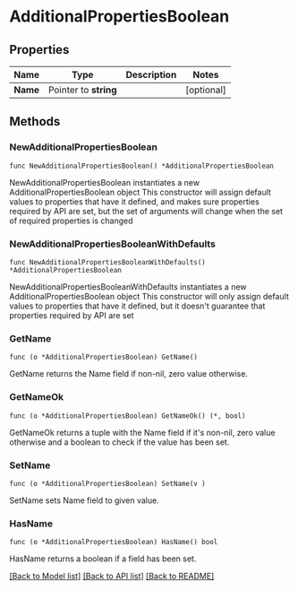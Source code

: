 # AdditionalPropertiesBoolean

## Properties

Name | Type | Description | Notes
------------ | ------------- | ------------- | -------------
**Name** | Pointer to **string** |  | [optional] 

## Methods

### NewAdditionalPropertiesBoolean

`func NewAdditionalPropertiesBoolean() *AdditionalPropertiesBoolean`

NewAdditionalPropertiesBoolean instantiates a new AdditionalPropertiesBoolean object
This constructor will assign default values to properties that have it defined,
and makes sure properties required by API are set, but the set of arguments
will change when the set of required properties is changed

### NewAdditionalPropertiesBooleanWithDefaults

`func NewAdditionalPropertiesBooleanWithDefaults() *AdditionalPropertiesBoolean`

NewAdditionalPropertiesBooleanWithDefaults instantiates a new AdditionalPropertiesBoolean object
This constructor will only assign default values to properties that have it defined,
but it doesn't guarantee that properties required by API are set

### GetName

`func (o *AdditionalPropertiesBoolean) GetName() `

GetName returns the Name field if non-nil, zero value otherwise.

### GetNameOk

`func (o *AdditionalPropertiesBoolean) GetNameOk() (*, bool)`

GetNameOk returns a tuple with the Name field if it's non-nil, zero value otherwise
and a boolean to check if the value has been set.

### SetName

`func (o *AdditionalPropertiesBoolean) SetName(v )`

SetName sets Name field to given value.

### HasName

`func (o *AdditionalPropertiesBoolean) HasName() bool`

HasName returns a boolean if a field has been set.


[[Back to Model list]](../README.md#documentation-for-models) [[Back to API list]](../README.md#documentation-for-api-endpoints) [[Back to README]](../README.md)


